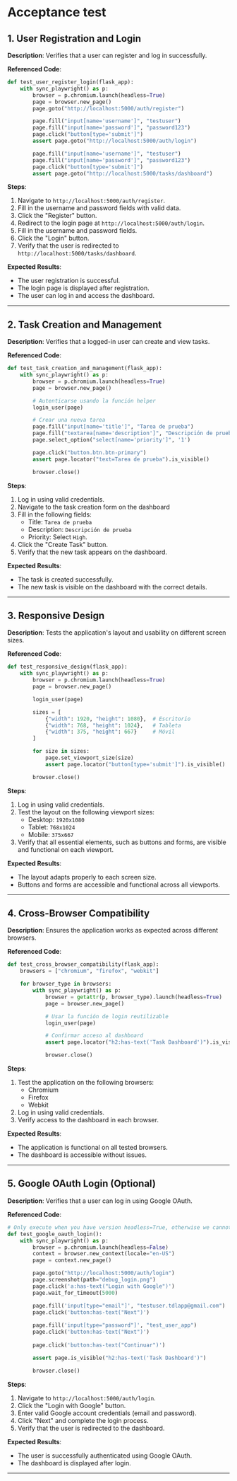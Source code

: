 # Acceptance test

## 1. User Registration and Login
**Description**: Verifies that a user can register and log in successfully.

**Referenced Code**:
```python
def test_user_register_login(flask_app):
    with sync_playwright() as p:
        browser = p.chromium.launch(headless=True)
        page = browser.new_page()
        page.goto("http://localhost:5000/auth/register")

        page.fill("input[name='username']", "testuser")
        page.fill("input[name='password']", "password123")
        page.click("button[type='submit']")
        assert page.goto("http://localhost:5000/auth/login")

        page.fill("input[name='username']", "testuser")
        page.fill("input[name='password']", "password123")
        page.click("button[type='submit']")
        assert page.goto("http://localhost:5000/tasks/dashboard")
```

**Steps**:
1. Navigate to `http://localhost:5000/auth/register`.
2. Fill in the username and password fields with valid data.
3. Click the "Register" button.
4. Redirect to the login page at `http://localhost:5000/auth/login`.
5. Fill in the username and password fields.
6. Click the "Login" button.
7. Verify that the user is redirected to `http://localhost:5000/tasks/dashboard`.

**Expected Results**:
- The user registration is successful.
- The login page is displayed after registration.
- The user can log in and access the dashboard.

---

## 2. Task Creation and Management
**Description**: Verifies that a logged-in user can create and view tasks.

**Referenced Code**:
```python
def test_task_creation_and_management(flask_app):
    with sync_playwright() as p:
        browser = p.chromium.launch(headless=True)
        page = browser.new_page()

        # Autenticarse usando la función helper
        login_user(page)

        # Crear una nueva tarea
        page.fill("input[name='title']", "Tarea de prueba")
        page.fill("textarea[name='description']", "Descripción de prueba")
        page.select_option("select[name='priority']", '1')

        page.click("button.btn.btn-primary")
        assert page.locator("text=Tarea de prueba").is_visible()

        browser.close()
```

**Steps**:
1. Log in using valid credentials.
2. Navigate to the task creation form on the dashboard
3. Fill in the following fields:
   - Title: `Tarea de prueba`
   - Description: `Descripción de prueba`
   - Priority: Select `High`.
4. Click the "Create Task" button.
5. Verify that the new task appears on the dashboard.

**Expected Results**:
- The task is created successfully.
- The new task is visible on the dashboard with the correct details.

---

## 3. Responsive Design
**Description**: Tests the application's layout and usability on different screen sizes.

**Referenced Code**:
```python
def test_responsive_design(flask_app):
    with sync_playwright() as p:
        browser = p.chromium.launch(headless=True)
        page = browser.new_page()

        login_user(page)

        sizes = [
            {"width": 1920, "height": 1080},  # Escritorio
            {"width": 768, "height": 1024},   # Tableta
            {"width": 375, "height": 667}     # Móvil
        ]

        for size in sizes:
            page.set_viewport_size(size)
            assert page.locator("button[type='submit']").is_visible()

        browser.close()
```

**Steps**:
1. Log in using valid credentials.
2. Test the layout on the following viewport sizes:
   - Desktop: `1920x1080`
   - Tablet: `768x1024`
   - Mobile: `375x667`
3. Verify that all essential elements, such as buttons and forms, are visible and functional on each viewport.

**Expected Results**:
- The layout adapts properly to each screen size.
- Buttons and forms are accessible and functional across all viewports.

---

## 4. Cross-Browser Compatibility
**Description**: Ensures the application works as expected across different browsers.

**Referenced Code**:
```python
def test_cross_browser_compatibility(flask_app):
    browsers = ["chromium", "firefox", "webkit"]

    for browser_type in browsers:
        with sync_playwright() as p:
            browser = getattr(p, browser_type).launch(headless=True)
            page = browser.new_page()

            # Usar la función de login reutilizable
            login_user(page)

            # Confirmar acceso al dashboard
            assert page.locator("h2:has-text('Task Dashboard')").is_visible()

            browser.close()
```

**Steps**:
1. Test the application on the following browsers:
   - Chromium
   - Firefox
   - Webkit
2. Log in using valid credentials.
3. Verify access to the dashboard in each browser.

**Expected Results**:
- The application is functional on all tested browsers.
- The dashboard is accessible without issues.

---

## 5. Google OAuth Login (Optional)
**Description**: Verifies that a user can log in using Google OAuth.

**Referenced Code**:
```python
# Only execute when you have version headless=True, otherwise we cannot skip the captcha.
def test_google_oauth_login():
    with sync_playwright() as p:
        browser = p.chromium.launch(headless=False)
        context = browser.new_context(locale="en-US")
        page = context.new_page()

        page.goto("http://localhost:5000/auth/login")
        page.screenshot(path="debug_login.png")
        page.click('a:has-text("Login with Google")')
        page.wait_for_timeout(5000)

        page.fill('input[type="email"]', "testuser.tdlapp@gmail.com")
        page.click('button:has-text("Next")')
        
        page.fill('input[type="password"]', "test_user_app")
        page.click('button:has-text("Next")')
        
        page.click('button:has-text("Continuar")')

        assert page.is_visible("h2:has-text('Task Dashboard')")

        browser.close()
```

**Steps**:
1. Navigate to `http://localhost:5000/auth/login`.
2. Click the "Login with Google" button.
3. Enter valid Google account credentials (email and password).
4. Click "Next" and complete the login process.
5. Verify that the user is redirected to the dashboard.

**Expected Results**:
- The user is successfully authenticated using Google OAuth.
- The dashboard is displayed after login.

---
